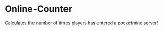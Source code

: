 Online-Counter
==============

Calculates the number of times players has entered a pocketmine server!
